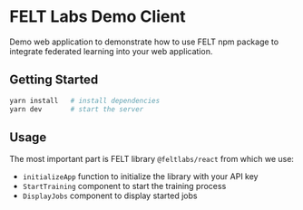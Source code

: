 # FELT Labs Demo Client
Demo web application to demonstrate how to use FELT npm package to integrate federated learning into your web application.

## Getting Started

```bash
yarn install   # install dependencies
yarn dev       # start the server
```

## Usage
The most important part is FELT library `@feltlabs/react` from which we use:
- `initializeApp` function to initialize the library with your API key
- `StartTraining` component to start the training process
- `DisplayJobs` component to display started jobs
